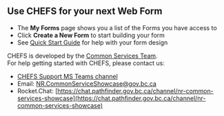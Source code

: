 ## Use CHEFS for your next Web Form

- The **My Forms** page shows you a list of the Forms you have access to
- Click **Create a New Form** to start building your form
- See [Quick Start Guide](Quick-Start-Guide) for help with your form design

CHEFS is developed by the [Common Services Team](https://bcgov.github.io/common-service-showcase/).<br />
For help getting started with CHEFS, please contact us:
* [CHEFS Support MS Teams channel](https://teams.microsoft.com/l/channel/19%3a34b9d4b4deb54eebaa9be8bc1ccf02f7%40thread.tacv2/CHEFS?groupId=bef8086f-20c7-43a4-bd07-29ce764e818c&tenantId=6fdb5200-3d0d-4a8a-b036-d3685e359adc)  
* Email: NR.CommonServiceShowcase@gov.bc.ca
* Rocket.Chat: [https://chat.pathfinder.gov.bc.ca/channel/nr-common-services-showcase](https://chat.pathfinder.gov.bc.ca/channel/nr-common-services-showcase)